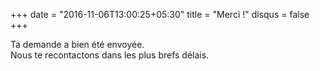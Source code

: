 +++
date = "2016-11-06T13:00:25+05:30"
title = "Merci !"
disqus = false
+++

Ta demande a bien été envoyée.  
Nous te recontactons dans les plus brefs délais.